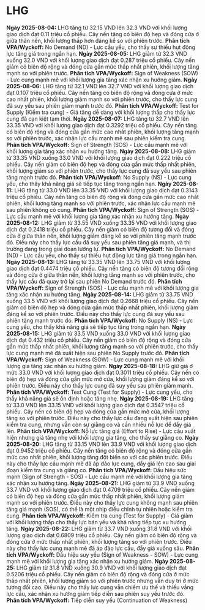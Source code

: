 # LHG

**Ngày 2025-08-04:** LHG tăng từ 32.15 VND lên 32.3 VND với khối lượng giao dịch đạt 0.11 triệu cổ phiếu. Cây nến tăng có biên độ hẹp và đóng cửa ở giữa thân nến, khối lượng thấp hơn đáng kể so với phiên trước. **Phân tích VPA/Wyckoff:** No Demand (ND) - Lực cầu yếu, cho thấy sự thiếu hụt động lực tăng giá trong ngắn hạn.
**Ngày 2025-08-05:** LHG giảm từ 32.3 VND xuống 32.0 VND với khối lượng giao dịch đạt 0.287 triệu cổ phiếu. Cây nến giảm có biên độ rộng và đóng cửa gần mức thấp nhất phiên, khối lượng tăng mạnh so với phiên trước. **Phân tích VPA/Wyckoff:** Sign of Weakness (SOW) - Lực cung mạnh mẽ với khối lượng gia tăng xác nhận xu hướng giảm.
**Ngày 2025-08-06:** LHG tăng từ 32.1 VND lên 32.7 VND với khối lượng giao dịch đạt 0.107 triệu cổ phiếu. Cây nến tăng có biên độ rộng và đóng cửa ở mức cao nhất phiên, khối lượng giảm mạnh so với phiên trước, cho thấy lực cung đã suy yếu sau phiên giảm mạnh trước đó. **Phân tích VPA/Wyckoff:** Test for Supply (Kiểm tra cung) - Giá tăng dễ dàng với khối lượng thấp cho thấy lực cung đã cạn kiệt tạm thời.
**Ngày 2025-08-07:** LHG tăng từ 32.7 VND lên 33.35 VND với khối lượng giao dịch đạt 0.3292 triệu cổ phiếu. Cây nến tăng có biên độ rộng và đóng cửa gần mức cao nhất phiên, khối lượng tăng mạnh so với phiên trước, xác nhận lực cầu mạnh mẽ sau phiên kiểm tra cung. **Phân tích VPA/Wyckoff:** Sign of Strength (SOS) - Lực cầu mạnh mẽ với khối lượng gia tăng xác nhận xu hướng tăng.
**Ngày 2025-08-08:** LHG giảm từ 33.35 VND xuống 33.0 VND với khối lượng giao dịch đạt 0.222 triệu cổ phiếu. Cây nến giảm có biên độ hẹp và đóng cửa gần mức thấp nhất phiên, khối lượng giảm so với phiên trước, cho thấy lực cung đã suy yếu sau phiên tăng mạnh trước đó. **Phân tích VPA/Wyckoff:** No Supply (NS) - Lực cung yếu, cho thấy khả năng giá sẽ tiếp tục tăng trong ngắn hạn.
**Ngày 2025-08-11:** LHG tăng từ 33.0 VND lên 33.35 VND với khối lượng giao dịch đạt 0.3143 triệu cổ phiếu. Cây nến tăng có biên độ rộng và đóng cửa gần mức cao nhất phiên, khối lượng tăng mạnh so với phiên trước, xác nhận lực cầu mạnh mẽ sau phiên không có cung. **Phân tích VPA/Wyckoff:** Sign of Strength (SOS) - Lực cầu mạnh mẽ với khối lượng gia tăng xác nhận xu hướng tăng.
**Ngày 2025-08-12:** LHG giảm từ 33.55 VND xuống 33.35 VND với khối lượng giao dịch đạt 0.2418 triệu cổ phiếu. Cây nến giảm có biên độ tương đối và đóng cửa ở giữa thân nến, khối lượng giảm đáng kể so với phiên tăng mạnh trước đó. Điều này cho thấy lực cầu đã suy yếu sau phiên tăng giá mạnh, và thị trường đang trong giai đoạn lưỡng lự. **Phân tích VPA/Wyckoff:** No Demand (ND) - Lực cầu yếu, cho thấy sự thiếu hụt động lực tăng giá trong ngắn hạn.
**Ngày 2025-08-13:** LHG tăng từ 33.35 VND lên 33.75 VND với khối lượng giao dịch đạt 0.4474 triệu cổ phiếu. Cây nến tăng có biên độ tương đối rộng và đóng cửa ở giữa thân nến, khối lượng tăng mạnh so với phiên trước, cho thấy lực cầu đã quay trở lại sau phiên No Demand trước đó. **Phân tích VPA/Wyckoff:** Sign of Strength (SOS) - Lực cầu mạnh mẽ với khối lượng gia tăng xác nhận xu hướng tăng.
**Ngày 2025-08-14:** LHG giảm từ 33.75 VND xuống 33.5 VND với khối lượng giao dịch đạt 0.2668 triệu cổ phiếu. Cây nến giảm có biên độ hẹp và đóng cửa gần mức thấp nhất phiên, khối lượng giảm đáng kể so với phiên trước. Điều này cho thấy lực cung đã suy yếu sau phiên tăng mạnh trước đó. **Phân tích VPA/Wyckoff:** No Supply (NS) - Lực cung yếu, cho thấy khả năng giá sẽ tiếp tục tăng trong ngắn hạn.
**Ngày 2025-08-15:** LHG giảm từ 33.5 VND xuống 33.0 VND với khối lượng giao dịch đạt 0.432 triệu cổ phiếu. Cây nến giảm có biên độ rộng và đóng cửa gần mức thấp nhất phiên, khối lượng tăng mạnh so với phiên trước, cho thấy lực cung mạnh mẽ đã xuất hiện sau phiên No Supply trước đó. **Phân tích VPA/Wyckoff:** Sign of Weakness (SOW) - Lực cung mạnh mẽ với khối lượng gia tăng xác nhận xu hướng giảm.
**Ngày 2025-08-18:** LHG giữ giá ở mức 33.0 VND với khối lượng giao dịch đạt 0.3011 triệu cổ phiếu. Cây nến có biên độ hẹp và đóng cửa gần mức mở cửa, khối lượng giảm đáng kể so với phiên trước. Điều này cho thấy lực cung đã suy yếu sau phiên giảm mạnh. **Phân tích VPA/Wyckoff:** Test Cung (Test for Supply) - Lực cung yếu, cho thấy khả năng giá sẽ ổn định hoặc tăng nhẹ.
**Ngày 2025-08-19:** LHG tăng từ 33.0 VND lên 33.15 VND với khối lượng giao dịch đạt 0.3547 triệu cổ phiếu. Cây nến có biên độ hẹp và đóng cửa gần mức mở cửa, khối lượng tăng so với phiên trước. Điều này cho thấy lực cầu đang xuất hiện sau phiên kiểm tra cung, nhưng vẫn còn sự giằng co và cần nhiều nỗ lực để đẩy giá lên. **Phân tích VPA/Wyckoff:** Nỗ lực tăng giá (Effort to Rise) - Lực cầu xuất hiện nhưng giá tăng nhẹ với khối lượng gia tăng, cho thấy sự giằng co.
**Ngày 2025-08-20:** LHG tăng từ 33.15 VND lên 33.9 VND với khối lượng giao dịch đạt 0.9452 triệu cổ phiếu. Cây nến tăng có biên độ rộng và đóng cửa gần mức cao nhất phiên, khối lượng tăng đột biến so với các phiên trước. Điều này cho thấy lực cầu mạnh mẽ đã áp đảo lực cung, đẩy giá lên cao sau giai đoạn kiểm tra cung và giằng co. **Phân tích VPA/Wyckoff:** Dấu hiệu sức mạnh (Sign of Strength - SOS) - Lực cầu mạnh mẽ với khối lượng gia tăng xác nhận xu hướng tăng.
**Ngày 2025-08-21:** LHG giảm từ 33.9 VND xuống 33.7 VND với khối lượng giao dịch đạt 0.4709 triệu cổ phiếu. Cây nến giảm có biên độ hẹp và đóng cửa gần mức thấp nhất phiên, khối lượng giảm mạnh so với phiên trước. Điều này cho thấy lực cung không mạnh sau phiên tăng giá mạnh (SOS), có thể là một nhịp điều chỉnh tự nhiên hoặc kiểm tra cung. **Phân tích VPA/Wyckoff:** Kiểm tra cung (Test for Supply) - Giá giảm với khối lượng thấp cho thấy lực bán yếu và khả năng tiếp tục xu hướng tăng.
**Ngày 2025-08-22:** LHG giảm từ 33.7 VND xuống 31.8 VND với khối lượng giao dịch đạt 0.6809 triệu cổ phiếu. Cây nến giảm có biên độ rộng và đóng cửa ở mức thấp nhất phiên, khối lượng tăng so với phiên trước. Điều này cho thấy lực cung mạnh mẽ đã áp đảo lực cầu, đẩy giá xuống sâu. **Phân tích VPA/Wyckoff:** Dấu hiệu suy yếu (Sign of Weakness - SOW) - Lực cung mạnh mẽ với khối lượng gia tăng xác nhận xu hướng giảm.
**Ngày 2025-08-25:** LHG giảm từ 31.8 VND xuống 30.9 VND với khối lượng giao dịch đạt 0.5206 triệu cổ phiếu. Cây nến giảm có biên độ rộng và đóng cửa ở mức thấp nhất phiên, khối lượng giảm so với phiên trước nhưng vẫn duy trì ở mức tương đối cao. Điều này cho thấy lực cung vẫn chiếm ưu thế và thiếu vắng lực cầu, xác nhận xu hướng giảm tiếp diễn sau phiên suy yếu trước đó. **Phân tích VPA/Wyckoff:** Tiếp diễn suy yếu (Continuation of Weakness)
